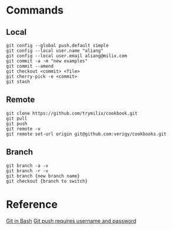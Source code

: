 # Commands
## Local
```
git config --global push.default simple
git config --local user.name "aliang"
git config --local user.email aliang@milix.com
git commit -a -m "new examples"
git commit --amend
git checkout <commit> <file>
git cherry-pick -e <commit>
git stash
```

## Remote
```
git clone https://github.com/trymilix/cookbook.git
git pull  
git push
git remote -v
git remote set-url origin git@github.com:verigy/cookbooks.git
```

## Branch
```
git branch -a -v
git branch -r -v
git branch {new branch name}
git checkout {branch to switch}
```

# Reference
[Git in Bash](https://git-scm.com/book/en/v2/Git-in-Other-Environments-Git-in-Bash)
[Git push requires username and password](http://stackoverflow.com/questions/6565357/git-push-requires-username-and-password)

